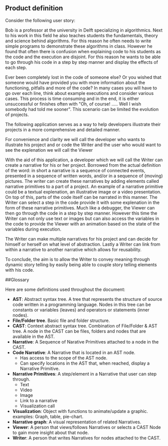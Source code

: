 ## Product definition

Consider the following user story:

Bob is a professor at the university in Delft specializing in algorithmics. Next to his work in this field he also teaches students the fundamentals, theory and science behind algorithms. For this reason he often needs to write simple programs to demonstrate these algorithms in class. However he found that often there is confusion when explaining code to his students as the code and the execution are disjoint. For this reason he wants to be able to go through his code in a step by step manner and display the effects of each step.

Ever been completely lost in the code of someone else? Or you wished that someone would have provided you with more information about the functioning, pitfalls and more of the code? In many cases you will have to go over each line, think about example executions and consider various cases. This process is time consuming and in the end, it is either unsuccessful or finishes often with "Oh, of course! ..... Well I wish somebody had told me sooner". This scenario can be limited the evolution of projects.

The following application serves as a way to help developers illustrate their projects in a more comprehensive and detailed manner. 

For convenience and clarity we will call the developer who wants to illustrate his project and or code the Writer and the user who would want to see the explenation we will call the Viewer

With the aid of this application, a developer which we will call the Writer can create a narrative for his or her project.
Borrowed from the actual definition of the word: in short a narrative is a sequence of connected events, presented in a sequence of written words, and/or in a sequence of (moving) pictures. The writer can create these narratives by adding elements called narrative primitives to a part of a project. An example of a narrative primitive could be a textual explenation, an illustrative image or a video presentation. On top of this, parts of the code itself can be narrated in this manner. The Writer can select a step in the code provide it with some explenation in the form of these narrative primitives. Much like a debugger, the Viewer can then go through the code in a step by step manner. However this time the Writer can not only use text or images but can also access the variables in the code to provide the Viewer with an animation based on the state of the variables during execution.

The Writer can make multiple narratives for his project and can decide for himself or herself on what level of abstraction. Lastly a Writer can link from within a narrative to another narrative which allows for reusability.

To conclude, the aim is to allow the Writer to convey meaning through dynamic story telling by easily being able to couple story telling elements with his code.

##Glossary

Here are some definitions used throughout the document:
* **AST**: Abstract syntax tree. A tree that represents the structure of source code written in a programming language. Nodes in this tree can be constants or variables (leaves) and operators or statements (inner nodes).
* **File/Folder tree**. Basic file and folder structure.
* **CAST**: Context abstract syntax tree. Combination of File/Folder & AST tree. A node in the CAST can be files, folders and nodes that are available in the AST.
* **Narrative**: A Sequence of Narative Primitives attached to a node in the CAST.
* **Code Narrative**: A Narrative that is located in an AST node. 
  * Has access to the scope of the AST node.
  * Can specify locations in the AST that, when reached, display a Narrative Primitive.
* **Narrative Primitives**: A step/element in a Narrative that user can step through. 
  * Text
  * Video 
  * Image
  * Link to a narrative
  * Visualization call
* **Visualization**: Object with functions to animate/update a graphic. examples: Graph, table, pie-chart.
* **Narrative graph**: A visual representation of related Narratives. 
* **Viewer**: A person that views/follows Narratives or selects a CAST Node to gain more insight about that node.
* **Writer**: A person that writes Narratives for nodes attached to the CAST.

